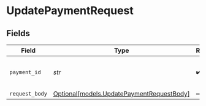 # UpdatePaymentRequest


## Fields

| Field                                                                              | Type                                                                               | Required                                                                           | Description                                                                        | Example                                                                            |
| ---------------------------------------------------------------------------------- | ---------------------------------------------------------------------------------- | ---------------------------------------------------------------------------------- | ---------------------------------------------------------------------------------- | ---------------------------------------------------------------------------------- |
| `payment_id`                                                                       | *str*                                                                              | :heavy_check_mark:                                                                 | Provide the ID of the related payment.                                             | tr_5B8cwPMGnU                                                                      |
| `request_body`                                                                     | [Optional[models.UpdatePaymentRequestBody]](../models/updatepaymentrequestbody.md) | :heavy_minus_sign:                                                                 | N/A                                                                                |                                                                                    |